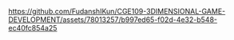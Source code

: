 https://github.com/FudanshIKun/CGE109-3DIMENSIONAL-GAME-DEVELOPMENT/assets/78013257/b997ed65-f02d-4e32-b548-ec40fc854a25


